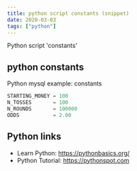 ```yaml
---
title: python script constants (snippet)
date: 2020-03-03
tags: ["python"]
---
```

Python script 'constants'


## python constants

Python mysql example: constants

```python
STARTING_MONEY = 100
N_TOSSES       = 100
N_ROUNDS       = 100000
ODDS           = 2.00

```

## Python links

- Learn Python: https://pythonbasics.org/
- Python Tutorial: https://pythonspot.com

